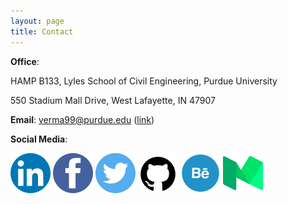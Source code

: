 ```yaml
---
layout: page
title: Contact
---
```

 

**Office**:

HAMP B133, Lyles School of Civil Engineering, Purdue University

550 Stadium Mall Drive, West Lafayette, IN 47907

**Email**: verma99@purdue.edu ([link](mailto:verma99@purdue.edu))

**Social Media**:


[<img src="./public/img/icon-linkedin.png" class="social-media-icon">](https://www.linkedin.com/in/rajat-verma-msu/)
[<img src="./public/img/icon-facebook.png" class="social-media-icon">](https://www.facebook.com/emphasent/)
[<img src="./public/img/icon-twitter.png" class="social-media-icon">](https://twitter.com/emphasent)
[<img src="./public/img/icon-github.png" class="social-media-icon">](https://github.com/rvanxer)
[<img src="./public/img/icon-behance.png" class="social-media-icon">](https://www.behance.net/emphasent)
[<img src="./public/img/icon-medium.png" class="social-media-icon">](https://medium.com/@emphasent)
